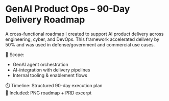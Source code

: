 # GenAI Product Ops – 90-Day Delivery Roadmap

A cross-functional roadmap I created to support AI product delivery across engineering, cyber, and DevOps. This framework accelerated delivery by 50% and was used in defense/government and commercial use cases.

📌 Scope:
- GenAI agent orchestration
- AI-integration with delivery pipelines
- Internal tooling & enablement flows

⏱️ Timeline: Structured 90-day execution plan  
🔗 Included: PNG roadmap + PRD excerpt
